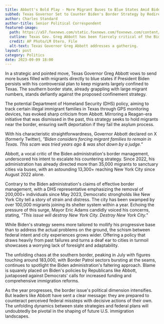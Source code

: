 ```yaml
---
title: Abbott's Bold Play - More Migrant Buses to Blue States Amid Biden's Texas Confinement Plan
subhed: Texas Governor Set to Counter Biden's Border Strategy by Redirecting Migrants to Democrat Strongholds
author: Charles Standard
author-title: Senior Political Correspondent
featured-image: 
  path: https://a57.foxnews.com/static.foxnews.com/foxnews.com/content/uploads/2022/11/1440/810/abbott.jpg?ve=1&tl=1
  cutline: Texas Gov. Greg Abbott has been fiercely critical of the Biden administration's handling of the migrant crisis at the southern border.
  credit: AP Photo/LM Otero, File
  alt-text: Texas Governor Greg Abbott addresses a gathering.
layout: post
category: Politics
date: 2023-09-09 18:00
---
```


In a strategic and pointed move, Texas Governor Greg Abbott vows to send more buses filled with migrants directly to blue states if President Biden persists with his controversial plan to keep migrants largely confined to Texas. The southern border state, already grappling with large migrant numbers, stands defiantly against the proposed confinement strategy.

The potential Department of Homeland Security (DHS) policy, aiming to track certain illegal immigrant families in Texas through GPS monitoring devices, has evoked sharp criticism from Abbott. Mirroring a Reagan-era initiative that was dismissed in the past, this strategy seeks to hold migrants near the border, ensuring swift deportation if they fail the asylum process.

With his characteristic straightforwardness, Governor Abbott declared on X (formerly Twitter), _"Biden considers forcing migrant families to remain in Texas. This scam was tried years ago & was shot down by a judge."_

Abbott, a vocal critic of the Biden administration's border management, underscored his intent to escalate his countering strategy. Since 2022, his administration has already directed more than 35,000 migrants to sanctuary cities via buses, with an astounding 13,300+ reaching New York City since August 2022 alone.

Contrary to the Biden administration's claims of effective border management, with a DHS representative emphasizing the removal of 200,000+ individuals since May 2023, Democratic strongholds like New York City tell a story of strain and distress. The city has been swamped by over 100,000 migrants joining its shelter system within a year. Echoing the pressure of this surge, Mayor Eric Adams candidly voiced his concerns, stating, _"This issue will destroy New York City. Destroy New York City."_ 

While Biden's strategy seems more tailored to mollify his progressive base than to address the actual problems on the ground, the schism between federal intent and city experiences grows wider. Offering a policy that draws heavily from past failures and turns a deaf ear to cities in turmoil showcases a worrying lack of foresight and adaptability.

The unfolding chaos at the southern border, peaking in July with figures touching around 183,000, with Border Patrol sectors bursting at the seams, continues to spotlight the Biden administration's faltering approach. Blame is squarely placed on Biden's policies by Republicans like Abbott, juxtaposed against Democrats' calls for increased funding and comprehensive immigration reforms.

As the year progresses, the border issue's political dimension intensifies. But leaders like Abbott have sent a clear message: they are prepared to counteract perceived federal missteps with decisive actions of their own. The unfolding dynamics between state strategies and federal plans will undoubtedly be pivotal in the shaping of future U.S. immigration landscapes.
